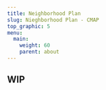 ```yaml
---
title: Neighborhood Plan
slug: Nieghborhood Plan - CMAP
top_graphic: 5
menu:
  main:
    weight: 60
    parent: about
---
```


## WIP
